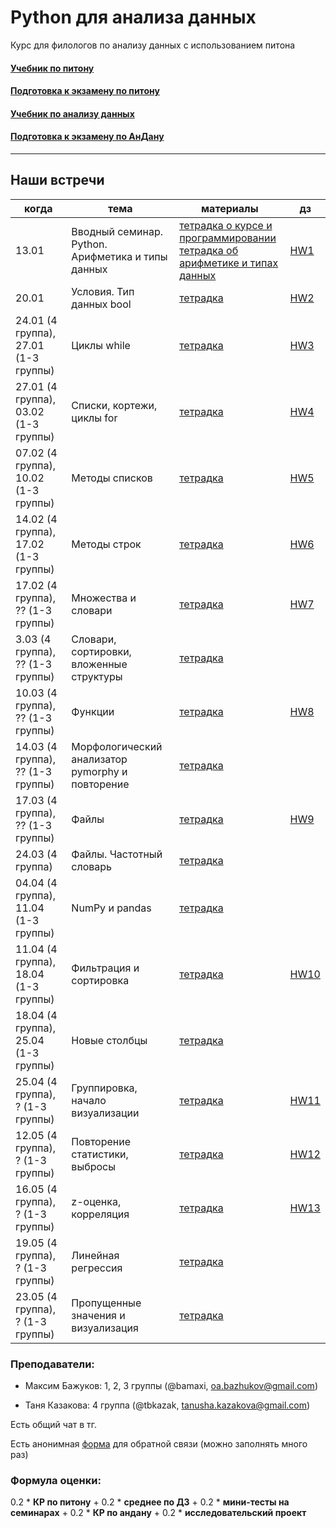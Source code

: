 # Python для анализа данных

Курс для филологов по анализу данных с использованием питона

#### [Учебник по питону](https://edu.hse.ru/course/view.php?id=133389)
#### [Подготовка к экзамену по питону](https://edu.hse.ru/course/view.php?id=134286)

#### [Учебник по анализу данных](https://edu.hse.ru/course/view.php?id=136231)
#### [Подготовка к экзамену по АнДану](https://edu.hse.ru/course/view.php?id=133864)
------------
## Наши встречи

|когда|тема|материалы|дз|
|---|---|---|---|
|13.01|Вводный семинар. Python. Арифметика и типы данных| [тетрадка о курсе и программировании](01-intro/230113_python_intro_about.ipynb) <br/> [тетрадка об арифметике и типах данных](01-intro/230113_python_intro_arithmetic.ipynb) |[HW1](https://github.com/tbkazakova/DataAnalysis_2023/blob/main/HW/HW1.md)|
|20.01|Условия. Тип данных bool|[тетрадка](https://github.com/tbkazakova/DataAnalysis_2023/blob/main/prog/230120_ifelsebool.ipynb)|[HW2](https://github.com/tbkazakova/DataAnalysis_2023/blob/main/HW/HW2.md)|
|24.01 (4 группа), 27.01 (1-3 группы)|Циклы while|[тетрадка](https://github.com/tbkazakova/DataAnalysis_2023/blob/main/prog/230124_while.ipynb)|[HW3](https://github.com/tbkazakova/DataAnalysis_2023/blob/main/HW/HW3.md)|
|27.01 (4 группа), 03.02 (1-3 группы)|Списки, кортежи, циклы for|[тетрадка](https://github.com/tbkazakova/DataAnalysis_2023/blob/main/prog/230127_listfor.ipynb)|[HW4](/HW/HW4.md)|
|07.02 (4 группа), 10.02 (1-3 группы)|Методы списков|[тетрадка](https://github.com/tbkazakova/DataAnalysis_2023/blob/main/prog/230207_methods.ipynb)| [HW5](/HW/HW5.md) |
|14.02 (4 группа), 17.02 (1-3 группы)|Методы строк|[тетрадка](https://github.com/tbkazakova/DataAnalysis_2023/blob/main/prog/230214_strmethods.ipynb)|[HW6](/HW/HW6.ipynb)|
|17.02 (4 группа), ?? (1-3 группы)|Множества и словари|[тетрадка](https://github.com/tbkazakova/DataAnalysis_2023/blob/main/prog/230217_setdict.ipynb)|[HW7](/HW/HW7.md)|
|3.03 (4 группа), ?? (1-3 группы)|Словари, сортировки, вложенные структуры|[тетрадка](https://github.com/tbkazakova/DataAnalysis_2023/blob/main/prog/230303_dict_sort_structures.ipynb)||
|10.03 (4 группа), ?? (1-3 группы)|Функции|[тетрадка](https://github.com/tbkazakova/DataAnalysis_2023/blob/main/prog/230310_function.ipynb)|[HW8](https://github.com/tbkazakova/DataAnalysis_2023/blob/main/HW/HW8.ipynb)|
|14.03 (4 группа), ?? (1-3 группы)|Морфологический анализатор pymorphy и повторение|[тетрадка](https://github.com/tbkazakova/DataAnalysis_2023/blob/main/prog/230314_pymorphy_training.ipynb)||
|17.03 (4 группа), ?? (1-3 группы)|Файлы|[тетрадка](https://github.com/tbkazakova/DataAnalysis_2023/blob/main/prog/230317_files.ipynb)|[HW9](https://github.com/tbkazakova/DataAnalysis_2023/blob/main/HW/HW9.md)|
|24.03 (4 группа)|Файлы. Частотный словарь|[тетрадка](https://github.com/tbkazakova/DataAnalysis_2023/blob/main/prog/230324_files%26freqdict.ipynb)||
|04.04 (4 группа), 11.04 (1-3 группы)|NumPy и pandas|[тетрадка](https://github.com/tbkazakova/DataAnalysis_2023/blob/main/datan/230404_numpy_pandas.ipynb)||
|11.04 (4 группа), 18.04 (1-3 группы)|Фильтрация и сортировка|[тетрадка](https://github.com/tbkazakova/DataAnalysis_2023/blob/main/datan/230411_filter_sort.ipynb)|[HW10](https://github.com/tbkazakova/DataAnalysis_2023/blob/main/HW/HW10.ipynb)|
|18.04 (4 группа), 25.04 (1-3 группы)|Новые столбцы|[тетрадка](https://github.com/tbkazakova/DataAnalysis_2023/blob/main/datan/230418_newvars.ipynb)||
|25.04 (4 группа), ? (1-3 группы)|Группировка, начало визуализации|[тетрадка](https://github.com/tbkazakova/DataAnalysis_2023/blob/main/datan/230425_groupby.ipynb)|[HW11](HW/HW11.ipynb)|
|12.05 (4 группа), ? (1-3 группы)|Повторение статистики, выбросы|[тетрадка](https://github.com/tbkazakova/DataAnalysis_2023/blob/main/datan/230512_tend%26var%26outliers.ipynb)|[HW12](HW/HW12.md)|
|16.05 (4 группа), ? (1-3 группы)|z-оценка, корреляция|[тетрадка](https://github.com/tbkazakova/DataAnalysis_2023/blob/main/datan/230516_zscore_corr.ipynb)|[HW13](https://drive.google.com/drive/folders/1LcPTPc7Gkxv6CrfU9qDXGjvtotQP95XI?usp=sharing)|
|19.05 (4 группа), ? (1-3 группы)|Линейная регрессия|[тетрадка](https://github.com/tbkazakova/DataAnalysis_2023/blob/main/datan/230519_regression%26errors.ipynb)||
|23.05 (4 группа), ? (1-3 группы)|Пропущенные значения и визуализация|[тетрадка](https://github.com/tbkazakova/DataAnalysis_2023/blob/main/datan/230523_missingvalues_visualisation.ipynb)||



### Преподаватели:

- Максим Бажуков: 1, 2, 3 группы (@bamaxi, oa.bazhukov@gmail.com)

- Таня Казакова: 4 группа (@tbkazak, tanusha.kazakova@gmail.com)

Есть общий чат в тг.

Есть анонимная [форма](https://forms.gle/LiRDFuJ2k6pUAcAJA) для обратной связи (можно заполнять много раз)

### Формула оценки:
0.2 * **КР по питону** + 0.2 * **среднее по ДЗ** + 0.2 * **мини-тесты на семинарах** + 0.2 * **КР по андану** + 0.2 * **исследовательский проект**
